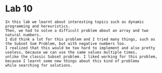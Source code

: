 # Lab 10

	In this lab we learnt about interesting topics such as dynamic programming and hereuristics.
	Then, we had to solve a difficult problem about an array and two natural numbers.
	I did think a lot for this problem and I tried many things, such as the Subset Sum Problem, but with negative numbers too.
	I realized that this would be too hard to implement and also pretty useless, because we can use the same values multiple times,
	unlike the classic Subset problem. I liked working for this problem, because I learnt some new things about this kind of problems
	while searching for solutions.


